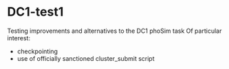 # DC1-test1
Testing improvements and alternatives to the DC1 phoSim task
Of particular interest:
 - checkpointing
 - use of officially sanctioned cluster_submit script
